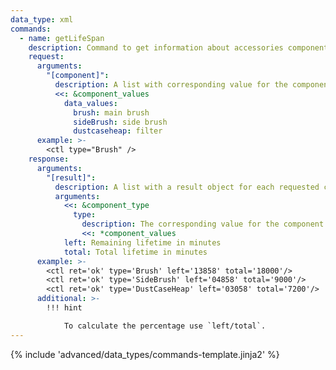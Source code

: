 ```yaml
---
data_type: xml
commands:
  - name: getLifeSpan
    description: Command to get information about accessories components.
    request:
      arguments:
        "[component]":
          description: A list with corresponding value for the components. Multiple values possible
          <<: &component_values
            data_values:
              brush: main brush
              sideBrush: side brush
              dustcaseheap: filter
      example: >-
        <ctl type="Brush" />
    response:
      arguments:
        "[result]":
          description: A list with a result object for each requested component.
          arguments:
            <<: &component_type
              type:
                description: The corresponding value for the component.
                <<: *component_values
            left: Remaining lifetime in minutes
            total: Total lifetime in minutes
      example: >-
        <ctl ret='ok' type='Brush' left='13858' total='18000'/>
        <ctl ret='ok' type='SideBrush' left='04858' total='9000'/>
        <ctl ret='ok' type='DustCaseHeap' left='03058' total='7200'/>
      additional: >-
        !!! hint

            To calculate the percentage use `left/total`.
---
```

{% include 'advanced/data_types/commands-template.jinja2' %}
